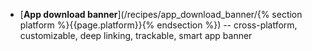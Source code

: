 * [**App download banner**](/recipes/app_download_banner/{% section platform %}{{page.platform}}{% endsection %}) -- cross-platform, customizable, deep linking, trackable, smart app banner
